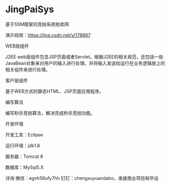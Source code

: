 # JingPaiSys
基于SSM框架的竞拍系统拍卖网

演示视频：https://live.csdn.net/v/178887

WEB层组件

J2EE web层组件包含JSP页面或者Servlet。根据J2EE的相关规范，还包括一些JavaBean对象来对用户的输入进行处理，并将输入发送给运行在业务逻辑层上的相关组件来进行处理。

客户层组件

基于WEB方式的静态HTML、JSP页面应用程序。

编写算法

编写秒杀竞拍算法，解决完成秒杀竞拍功能。

开发环境

开发工具：Eclipse

运行环境：jdk1.8

服务器：Tomcat 8

数据库：MySql5.X

详询 微信：egvh56ufy7hh 钉钉：chengxuyuandabo，承接商业项目和毕设
